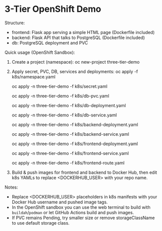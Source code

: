 3-Tier OpenShift Demo
=====================

Structure:
- frontend: Flask app serving a simple HTML page (Dockerfile included)
- backend: Flask API that talks to PostgreSQL (Dockerfile included)
- db: PostgreSQL deployment and PVC

Quick usage (OpenShift Sandbox):

1. Create a project (namespace):
   oc new-project three-tier-demo

2. Apply secret, PVC, DB, services and deployments:
   oc apply -f k8s/namespace.yaml
   
   oc apply -n three-tier-demo -f k8s/secret.yaml
   
   oc apply -n three-tier-demo -f k8s/db-pvc.yaml
   
   oc apply -n three-tier-demo -f k8s/db-deployment.yaml
   
   oc apply -n three-tier-demo -f k8s/db-service.yaml
   
   oc apply -n three-tier-demo -f k8s/backend-deployment.yaml
   
   oc apply -n three-tier-demo -f k8s/backend-service.yaml
   
   oc apply -n three-tier-demo -f k8s/frontend-deployment.yaml
   
   oc apply -n three-tier-demo -f k8s/frontend-service.yaml
   
   oc apply -n three-tier-demo -f k8s/frontend-route.yaml

4. Build & push images for frontend and backend to Docker Hub, then edit k8s YAMLs to replace <DOCKERHUB_USER> with your repo name.

Notes:
- Replace <DOCKERHUB_USER> placeholders in k8s manifests with your Docker Hub username and pushed image tags.
- In the OpenShift sandbox you can use the web terminal to build with `buildah`/`podman` or let GitHub Actions build and push images.
- If PVC remains Pending, try smaller size or remove storageClassName to use default storage class.
